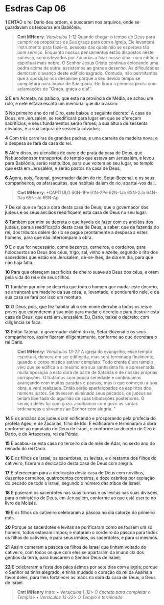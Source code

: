 # Esdras Cap 06

**1** 	ENTÃO o rei Dario deu ordem, e buscaram nos arquivos, onde se guardavam os tesouros em Babilônia.

> **Cmt MHenry**: *Versículos 1-12* Quando chegar o tempo de Deus para cumprir os propósitos de Sua graça para com a Igreja, Ele levantará instrumento para fazê-lo, pessoas das quais não se esperava tão bom serviço. Enquanto nossos pensamentos estão dispostos neste sucesso, somos levados por Zacarias a fixar nosso olhar num edifício espiritual mais nobre. O Senhor Jesus Cristo continua colocando uma pedra acima da outra: assistamos ao grande desenho. As dificuldades demoram o avanço deste edifício sagrado. Contudo, não permitamos que a oposição nos desanime porque a seu devido tempo se completará para louvor de Sua glória. Ele tirará a primeira pedra com aclamações de "Graça, graça a ela!".

**2** 	E em Acmeta, no palácio, que está na província de Média, se achou um rolo, e nele estava escrito um memorial que dizia assim:

**3** 	No primeiro ano do rei Ciro, este baixou o seguinte decreto: A casa de Deus, em Jerusalém, se reedificará para lugar em que se ofereçam sacrifícios, e seus fundamentos serão firmes; a sua altura de sessenta côvados, e a sua largura de sessenta côvados;

**4** 	Com três carreiras de grandes pedras, e uma carreira de madeira nova; e a despesa se fará da casa do rei.

**5** 	Além disso, os utensílios de ouro e de prata da casa de Deus, que Nabucodonosor transportou do templo que estava em Jerusalém, e levou para Babilônia, serão restituídos, para que voltem ao seu lugar, ao templo que está em Jerusalém, e serão postos na casa de Deus.

**6** 	Agora, pois, Tatenai, governador dalém do rio, Setar-Bozenai, e os seus companheiros, os afarsaquitas, que habitais dalém do rio, apartai-vos dali.

> **Cmt MHenry**: *CAPÍTULO 60N-1Pe 61N-2Pe 62N-1Jo 63N-2Jo 64N-3Jo 65N-Jd 66N-Ap

**7** 	Deixai que se faça a obra desta casa de Deus; que o governador dos judeus e os seus anciãos reedifiquem esta casa de Deus no seu lugar.

**8** 	Também por mim se decreta o que haveis de fazer com os anciãos dos judeus, para a reedificação desta casa de Deus, a saber: que da fazenda do rei, dos tributos dalém do rio se pague prontamente a despesa a estes homens, para que não interrompam a obra.

**9** 	E o que for necessário, como bezerros, carneiros, e cordeiros, para holocaustos ao Deus dos céus, trigo, sal, vinho e azeite, segundo o rito dos sacerdotes que estão em Jerusalém, dê-se-lhes, de dia em dia, para que não haja falta.

**10** 	Para que ofereçam sacrifícios de cheiro suave ao Deus dos céus, e orem pela vida do rei e de seus filhos.

**11** 	Também por mim se decreta que todo o homem que mudar este decreto, se arrancará um madeiro da sua casa, e, levantado, o pendurarão nele, e da sua casa se fará por isso um monturo.

**12** 	O Deus, pois, que fez habitar ali o seu nome derrube a todos os reis e povos que estenderem a sua mão para mudar o decreto e para destruir esta casa de Deus, que está em Jerusalém. Eu, Dario, baixei o decreto; com diligência se faça.

**13** 	Então Tatenai, o governador dalém do rio, Setar-Bozenai e os seus companheiros, assim fizeram diligentemente, conforme ao que decretara o rei Dario.

> **Cmt MHenry**: *Versículos 13-22* A igreja do evangelho, esse templo espiritual, demora em ser edificada, mas será terminada finalmente, quando o corpo místico estiver completo. Todo crente é um templo vivo que se edifica a si mesmo em sua santíssima fé: é apresentada muita oposição a esta obra de parte de Satanás e de nossas próprias corrupções. O tratamos com pouca seriedade e continuamos avançando com muitas paradas e pausas; mas o que começou a boa obra, a verá realizada. Então serão aperfeiçoados os espíritos dos homens justos. Se tivessem eliminado seus pecados, os judeus se teriam libertado do aguilhão de suas tribulações posteriores. O serviço deles foi com gozo. acolhamos com gozo as santas ordenanças e sirvamos ao Senhor com alegria. "

**14** 	E os anciãos dos judeus iam edificando e prosperando pela profecia do profeta Ageu, e de Zacarias, filho de Ido. E edificaram e terminaram a obra conforme ao mandado do Deus de Israel, e conforme ao decreto de Ciro e Dario, e de Artaxerxes, rei da Pérsia.

**15** 	E acabou-se esta casa no terceiro dia do mês de Adar, no sexto ano do reinado do rei Dario.

**16** 	E os filhos de Israel, os sacerdotes, os levitas, e o restante dos filhos do cativeiro, fizeram a dedicação desta casa de Deus com alegria.

**17** 	E ofereceram para a dedicação desta casa de Deus cem novilhos, duzentos carneiros, quatrocentos cordeiros, e doze cabritos por expiação do pecado de todo o Israel; segundo o número das tribos de Israel.

**18** 	E puseram os sacerdotes nas suas turmas e os levitas nas suas divisões, para o ministério de Deus, em Jerusalém, conforme ao que está escrito no livro de Moisés.

**19** 	E os filhos do cativeiro celebraram a páscoa no dia catorze do primeiro mês.

**20** 	Porque os sacerdotes e levitas se purificaram como se fossem um só homem, todos estavam limpos; e mataram o cordeiro da páscoa para todos os filhos do cativeiro, e para seus irmãos, os sacerdotes, e para si mesmos.

**21** 	Assim comeram a páscoa os filhos de Israel que tinham voltado do cativeiro, com todos os que com eles se apartaram da imundícia dos gentios da terra, para buscarem o Senhor Deus de Israel;

**22** 	E celebraram a festa dos pães ázimos por sete dias com alegria; porque o Senhor os tinha alegrado, e tinha mudado o coração do rei da Assíria a favor deles, para lhes fortalecer as mãos na obra da casa de Deus, o Deus de Israel.


> **Cmt MHenry** Intro: *• Versículos 1-12*> *O decreto para completar o Templo*> *• Versículos 13-22*> *O Templo é terminado*